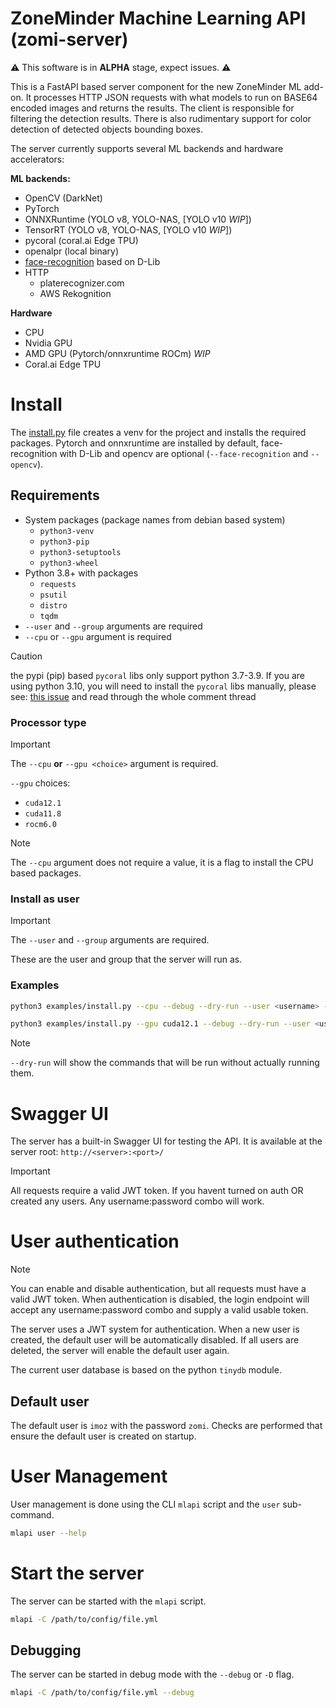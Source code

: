 # ZoneMinder Machine Learning API (zomi-server)
:warning: This software is in **ALPHA** stage, expect issues. :warning:

This is a FastAPI based server component for the new ZoneMinder ML add-on. It processes HTTP JSON requests with what models to run 
on BASE64 encoded images and returns the results. The client is responsible for filtering the detection results. 
There is also rudimentary support for color detection of detected objects bounding boxes.

The server currently supports several ML backends and hardware accelerators:

**ML backends:**
- OpenCV (DarkNet)
- PyTorch
- ONNXRuntime (YOLO v8, YOLO-NAS, [YOLO v10 *WIP*])
- TensorRT (YOLO v8, YOLO-NAS, [YOLO v10 *WIP*])
- pycoral (coral.ai Edge TPU)
- openalpr (local binary)
- [face-recognition](https://github.com/ageitgey/face_recognition) based on D-Lib
- HTTP
    - platerecognizer.com
    - AWS Rekognition

**Hardware**
- CPU
- Nvidia GPU
- AMD GPU (Pytorch/onnxruntime ROCm) *WIP*
- Coral.ai Edge TPU


# Install

The [install.py](examples/install.py) file creates a venv for the project and installs the required packages. 
Pytorch and onnxruntime are installed by default, face-recognition with D-Lib and opencv are optional (`--face-recognition` and `--opencv`).

## Requirements
- System packages (package names from debian based system)
    - `python3-venv`
    - `python3-pip`
    - `python3-setuptools`
    - `python3-wheel`
- Python 3.8+ with packages
    - `requests`
    - `psutil`
    - `distro`
    - `tqdm`
- `--user` and `--group` arguments are required
- `--cpu` or `--gpu` argument is required

>[!CAUTION]
> the pypi (pip) based `pycoral` libs only support python 3.7-3.9. If you are using python 3.10, you will need 
> to install the `pycoral` libs manually, please see: [this issue](https://github.com/google-coral/pycoral/issues/85) and read through the whole comment thread 

### Processor type
>[!IMPORTANT]
> The `--cpu` **or** `--gpu <choice>` argument is required. 

`--gpu` choices:
- `cuda12.1`
- `cuda11.8`
- `rocm6.0`

>[!NOTE]
> The `--cpu` argument does not require a value, it is a flag to install the CPU based packages.

### Install as user
>[!IMPORTANT]
> The `--user` and `--group` arguments are required. 

These are the user and group that the server will run as.

### Examples
```bash
python3 examples/install.py --cpu --debug --dry-run --user <username> --group <groupname>
```

```bash
python3 examples/install.py --gpu cuda12.1 --debug --dry-run --user <username> --group <groupname>
```

>[!NOTE]
> `--dry-run` will show the commands that will be run without actually running them.

# Swagger UI
The server has a built-in Swagger UI for testing the API. It is available at the server root: `http://<server>:<port>/`

>[!IMPORTANT]
> All requests require a valid JWT token. If you havent turned on auth OR created any users. Any username:password combo will work.

# User authentication
>[!NOTE]
> You can enable and disable authentication, but all requests must have a valid JWT token. When authentication is disabled,
> the login endpoint will accept any username:password combo and supply a valid usable token.

The server uses a JWT system for authentication. When a new user is created, the default user will be 
automatically disabled. If all users are deleted, the server will enable the default user again.

The current user database is based on the python `tinydb` module.

## Default user
The default user is `imoz` with the password `zomi`. Checks are performed that ensure the default user is created on startup.

# User Management
User management is done using the CLI `mlapi` script and the `user` sub-command.

```bash
mlapi user --help
```

# Start the server
The server can be started with the `mlapi` script.

```bash
mlapi -C /path/to/config/file.yml
```
## Debugging
The server can be started in debug mode with the `--debug` or `-D` flag.

```bash
mlapi -C /path/to/config/file.yml --debug
```